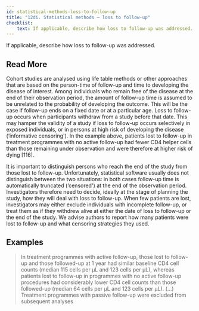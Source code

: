 ```yaml
---
id: statistical-methods-loss-to-follow-up
title: "12di. Statistical methods – loss to follow-up"
checklist: 
    text: If applicable, describe how loss to follow-up was addressed.
---
```

If applicable, describe how loss to follow-up was addressed.

## Read More

Cohort studies are analysed using life table methods or other approaches that are based on the person-time of follow-up and time to developing the disease of interest. Among individuals who remain free of the disease at the end of their observation period, the amount of follow-up time is assumed to be unrelated to the probability of developing the outcome. This will be the case if follow-up ends on a fixed date or at a particular age. Loss to follow-up occurs when participants withdraw from a study before that date. This may hamper the validity of a study if loss to follow-up occurs selectively in exposed individuals, or in persons at high risk of developing the disease (‘informative censoring'). In the example above, patients lost to follow-up in treatment programmes with no active follow-up had fewer CD4 helper cells than those remaining under observation and were therefore at higher risk of dying [116].

It is important to distinguish persons who reach the end of the study from those lost to follow-up. Unfortunately, statistical software usually does not distinguish between the two situations: in both cases follow-up time is automatically truncated (‘censored') at the end of the observation period. Investigators therefore need to decide, ideally at the stage of planning the study, how they will deal with loss to follow-up. When few patients are lost, investigators may either exclude individuals with incomplete follow-up, or treat them as if they withdrew alive at either the date of loss to follow-up or the end of the study. We advise authors to report how many patients were lost to follow-up and what censoring strategies they used.

## Examples

> In treatment programmes with active follow-up, those lost to follow-up and those followed-up at 1 year had similar baseline CD4 cell counts (median 115 cells per μL and 123 cells per μL), whereas patients lost to follow-up in programmes with no active follow-up procedures had considerably lower CD4 cell counts than those followed-up (median 64 cells per μL and 123 cells per μL). (…) Treatment programmes with passive follow-up were excluded from subsequent analyses